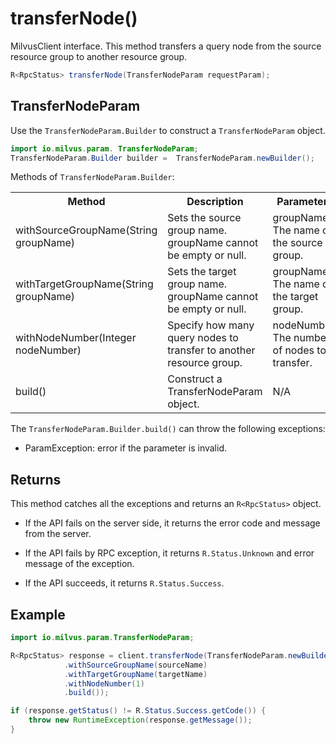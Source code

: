 # transferNode()

MilvusClient interface. This method transfers a query node from the source resource group to another resource group.

```java
R<RpcStatus> transferNode(TransferNodeParam requestParam);
```

## TransferNodeParam

Use the `TransferNodeParam.Builder` to construct a `TransferNodeParam` object.

```java
import io.milvus.param. TransferNodeParam;
TransferNodeParam.Builder builder =  TransferNodeParam.newBuilder();
```

Methods of `TransferNodeParam.Builder`:

<table>
    <tr>
        <th>Method</th>
        <th>Description</th>
        <th>Parameters</th>
    </tr>
    <tr>
        <td>withSourceGroupName(String groupName)</td>
        <td>Sets the source group name. groupName cannot be empty or null.</td>
        <td>groupName: The name of the source group.</td>
    </tr>
    <tr>
        <td>withTargetGroupName(String groupName)</td>
        <td>Sets the target group name. groupName cannot be empty or null.</td>
        <td>groupName: The name of the target group.</td>
    </tr>
    <tr>
        <td>withNodeNumber(Integer nodeNumber)</td>
        <td>Specify how many query nodes to transfer to another resource group.</td>
        <td>nodeNumber: The number of nodes to transfer.</td>
    </tr>
    <tr>
        <td>build()</td>
        <td>Construct a TransferNodeParam object.</td>
        <td>N/A</td>
    </tr>
</table>

The `TransferNodeParam.Builder.build()` can throw the following exceptions:

- ParamException: error if the parameter is invalid.

## Returns

This method catches all the exceptions and returns an `R<RpcStatus>` object.

- If the API fails on the server side, it returns the error code and message from the server.

- If the API fails by RPC exception, it returns `R.Status.Unknown` and error message of the exception.

- If the API succeeds, it returns `R.Status.Success`.

## Example

```java
import io.milvus.param.TransferNodeParam;

R<RpcStatus> response = client.transferNode(TransferNodeParam.newBuilder()
            .withSourceGroupName(sourceName)
            .withTargetGroupName(targetName)
            .withNodeNumber(1)
            .build());

if (response.getStatus() != R.Status.Success.getCode()) {
    throw new RuntimeException(response.getMessage());
}
```
